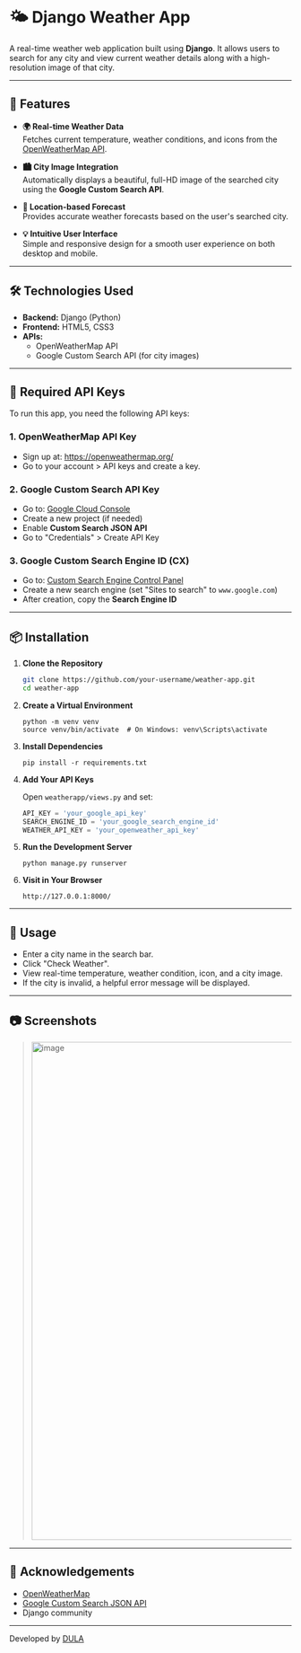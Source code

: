 
# 🌤️ Django Weather App

A real-time weather web application built using **Django**. It allows users to search for any city and view current weather details along with a high-resolution image of that city.

---

## 🚀 Features

- **🌍 Real-time Weather Data**  
  Fetches current temperature, weather conditions, and icons from the [OpenWeatherMap API](https://openweathermap.org/).

- **🏙️ City Image Integration**  
  Automatically displays a beautiful, full-HD image of the searched city using the **Google Custom Search API**.

- **🧭 Location-based Forecast**  
  Provides accurate weather forecasts based on the user's searched city.

- **💡 Intuitive User Interface**  
  Simple and responsive design for a smooth user experience on both desktop and mobile.

---

## 🛠️ Technologies Used

- **Backend:** Django (Python)
- **Frontend:** HTML5, CSS3 
- **APIs:**
  - OpenWeatherMap API
  - Google Custom Search API (for city images)

---

## 🔐 Required API Keys

To run this app, you need the following API keys:

### 1. **OpenWeatherMap API Key**
- Sign up at: https://openweathermap.org/
- Go to your account > API keys and create a key.

### 2. **Google Custom Search API Key**
- Go to: [Google Cloud Console](https://console.cloud.google.com/)
- Create a new project (if needed)
- Enable **Custom Search JSON API**
- Go to "Credentials" > Create API Key

### 3. **Google Custom Search Engine ID (CX)**
- Go to: [Custom Search Engine Control Panel](https://programmablesearchengine.google.com/controlpanel/create)
- Create a new search engine (set "Sites to search" to `www.google.com`)
- After creation, copy the **Search Engine ID**

---

## 📦 Installation

1. **Clone the Repository**
   ```bash
   git clone https://github.com/your-username/weather-app.git
   cd weather-app


2. **Create a Virtual Environment**

   ```
   python -m venv venv
   source venv/bin/activate  # On Windows: venv\Scripts\activate
   ```

3. **Install Dependencies**

   ```
   pip install -r requirements.txt
   ```

4. **Add Your API Keys**

   Open `weatherapp/views.py` and set:

   ```python
   API_KEY = 'your_google_api_key'
   SEARCH_ENGINE_ID = 'your_google_search_engine_id'
   WEATHER_API_KEY = 'your_openweather_api_key'
   ```



5. **Run the Development Server**

   ```
   python manage.py runserver
   ```

6. **Visit in Your Browser**

   ```
   http://127.0.0.1:8000/
   ```

---

## 🧪 Usage

* Enter a city name in the search bar.
* Click "Check Weather".
* View real-time temperature, weather condition, icon, and a city image.
* If the city is invalid, a helpful error message will be displayed.

---

## 📷 Screenshots

> <img width="1888" height="887" alt="image" src="https://github.com/user-attachments/assets/58f1d755-43f3-4b94-b282-702289d4eb99" />


---

## 🙏 Acknowledgements

* [OpenWeatherMap](https://openweathermap.org/)
* [Google Custom Search JSON API](https://developers.google.com/custom-search/v1/overview)
* Django community

---
Developed by [DULA](https://github.com/dulagudeta)
